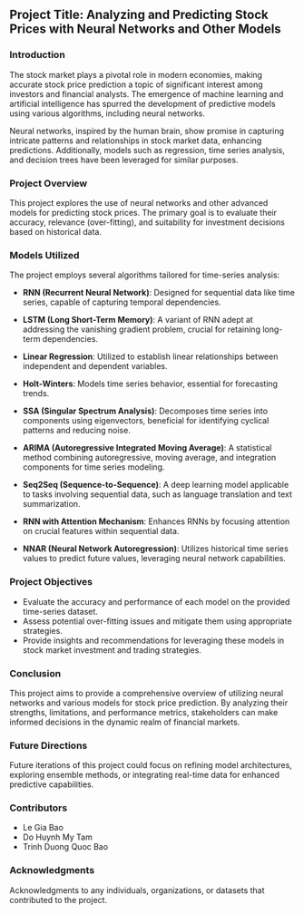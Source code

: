 ## Project Title: Analyzing and Predicting Stock Prices with Neural Networks and Other Models

### Introduction
The stock market plays a pivotal role in modern economies, making accurate stock price prediction a topic of significant interest among investors and financial analysts. The emergence of machine learning and artificial intelligence has spurred the development of predictive models using various algorithms, including neural networks.

Neural networks, inspired by the human brain, show promise in capturing intricate patterns and relationships in stock market data, enhancing predictions. Additionally, models such as regression, time series analysis, and decision trees have been leveraged for similar purposes.

### Project Overview
This project explores the use of neural networks and other advanced models for predicting stock prices. The primary goal is to evaluate their accuracy, relevance (over-fitting), and suitability for investment decisions based on historical data.

### Models Utilized
The project employs several algorithms tailored for time-series analysis:
- **RNN (Recurrent Neural Network)**: Designed for sequential data like time series, capable of capturing temporal dependencies.
  
- **LSTM (Long Short-Term Memory)**: A variant of RNN adept at addressing the vanishing gradient problem, crucial for retaining long-term dependencies.
  
- **Linear Regression**: Utilized to establish linear relationships between independent and dependent variables.
  
- **Holt-Winters**: Models time series behavior, essential for forecasting trends.
  
- **SSA (Singular Spectrum Analysis)**: Decomposes time series into components using eigenvectors, beneficial for identifying cyclical patterns and reducing noise.
  
- **ARIMA (Autoregressive Integrated Moving Average)**: A statistical method combining autoregressive, moving average, and integration components for time series modeling.
  
- **Seq2Seq (Sequence-to-Sequence)**: A deep learning model applicable to tasks involving sequential data, such as language translation and text summarization.
  
- **RNN with Attention Mechanism**: Enhances RNNs by focusing attention on crucial features within sequential data.
  
- **NNAR (Neural Network Autoregression)**: Utilizes historical time series values to predict future values, leveraging neural network capabilities.

### Project Objectives
- Evaluate the accuracy and performance of each model on the provided time-series dataset.
- Assess potential over-fitting issues and mitigate them using appropriate strategies.
- Provide insights and recommendations for leveraging these models in stock market investment and trading strategies.

### Conclusion
This project aims to provide a comprehensive overview of utilizing neural networks and various models for stock price prediction. By analyzing their strengths, limitations, and performance metrics, stakeholders can make informed decisions in the dynamic realm of financial markets.

### Future Directions
Future iterations of this project could focus on refining model architectures, exploring ensemble methods, or integrating real-time data for enhanced predictive capabilities.

### Contributors
- Le Gia Bao 
- Do Huynh My Tam 
- Trinh Duong Quoc Bao

### Acknowledgments
Acknowledgments to any individuals, organizations, or datasets that contributed to the project.

